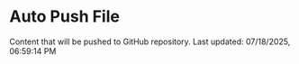 # Auto Push File

Content that will be pushed to GitHub repository.
Last updated: 07/18/2025, 06:59:14 PM